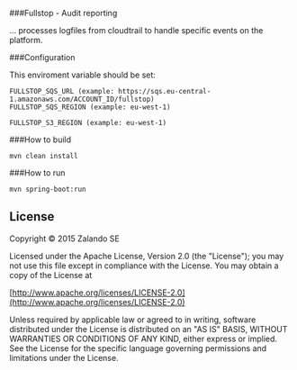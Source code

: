 ###Fullstop - Audit reporting

... processes logfiles from cloudtrail to handle specific events on the platform.

###Configuration

This enviroment variable should be set:


    FULLSTOP_SQS_URL (example: https://sqs.eu-central-1.amazonaws.com/ACCOUNT_ID/fullstop)
    FULLSTOP_SQS_REGION (example: eu-west-1)

    FULLSTOP_S3_REGION (example: eu-west-1)


###How to build

    mvn clean install

###How to run

    mvn spring-boot:run


## License

Copyright © 2015 Zalando SE

Licensed under the Apache License, Version 2.0 (the "License");
you may not use this file except in compliance with the License.
You may obtain a copy of the License at

   [http://www.apache.org/licenses/LICENSE-2.0](http://www.apache.org/licenses/LICENSE-2.0)

Unless required by applicable law or agreed to in writing, software
distributed under the License is distributed on an "AS IS" BASIS,
WITHOUT WARRANTIES OR CONDITIONS OF ANY KIND, either express or implied.
See the License for the specific language governing permissions and
limitations under the License.
